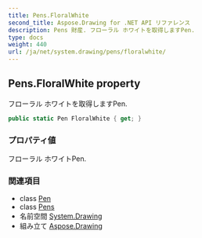 ```yaml
---
title: Pens.FloralWhite
second_title: Aspose.Drawing for .NET API リファレンス
description: Pens 財産. フローラル ホワイトを取得しますPen.
type: docs
weight: 440
url: /ja/net/system.drawing/pens/floralwhite/
---
```

## Pens.FloralWhite property

フローラル ホワイトを取得しますPen.

```csharp
public static Pen FloralWhite { get; }
```

### プロパティ値

フローラル ホワイトPen.

### 関連項目

* class [Pen](../../pen/)
* class [Pens](../)
* 名前空間 [System.Drawing](../../pens/)
* 組み立て [Aspose.Drawing](../../../)


